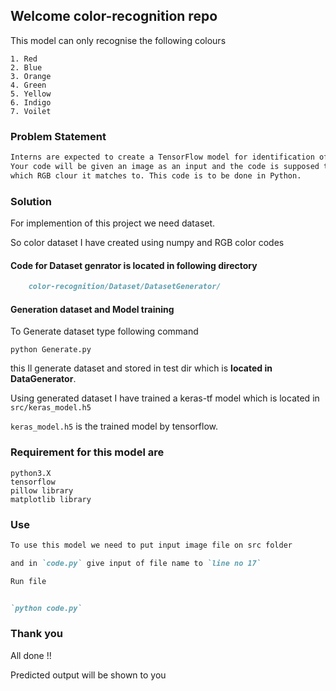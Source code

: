 ## Welcome color-recognition repo

This model can only recognise the following colours
```
1. Red
2. Blue
3. Orange
4. Green
5. Yellow
6. Indigo
7. Voilet
```



### Problem Statement

```markdown
Interns are expected to create a TensorFlow model for identification of color. 
Your code will be given an image as an input and the code is supposed to categorize 
which RGB clour it matches to. This code is to be done in Python.
```

### Solution

For implemention of this project we need dataset.

So color dataset I have created using numpy and RGB color codes

#### Code for Dataset genrator is located in following directory
```markdown
    color-recognition/Dataset/DatasetGenerator/
```

#### Generation dataset and Model training

To Generate dataset type following command

`python Generate.py`

this ll generate dataset and stored in test dir which is **located in DataGenerator**.

Using generated dataset I have trained a keras-tf model which is located in `src/keras_model.h5`

`keras_model.h5` is the trained model by tensorflow.

### Requirement for this model are
```
python3.X
tensorflow
pillow library
matplotlib library
```


### Use

```markdown
To use this model we need to put input image file on src folder

and in `code.py` give input of file name to `line no 17`

Run file


`python code.py`
```

### Thank you

All done !!

Predicted output will be shown to you
